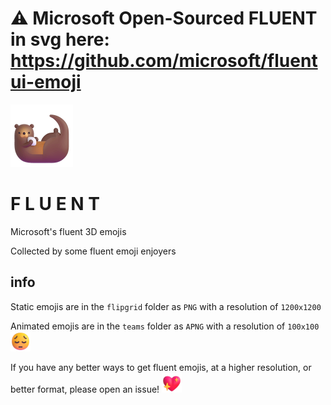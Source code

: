 # ⚠ Microsoft Open-Sourced FLUENT in svg here: https://github.com/microsoft/fluentui-emoji

![Otter](teams/Animals/Otter.png)

# **F L U E N T**

Microsoft's fluent 3D emojis

Collected by some fluent emoji enjoyers

## info

Static emojis are in the `flipgrid` folder as `PNG` with a resolution of `1200x1200`

Animated emojis are in the `teams` folder as `APNG` with a resolution of `100x100` <img width="32px" height="32px" alt="Pensive" src="flipgrid/Smilies/1F614_PensiveFace_1024px_01_01.png" />

If you have any better ways to get fluent emojis, at a higher resolution, or better format, please open an issue! <img width="32px" height="32px" alt="Heart" src="teams/Smilies/Sparkling%20heart.png" />
